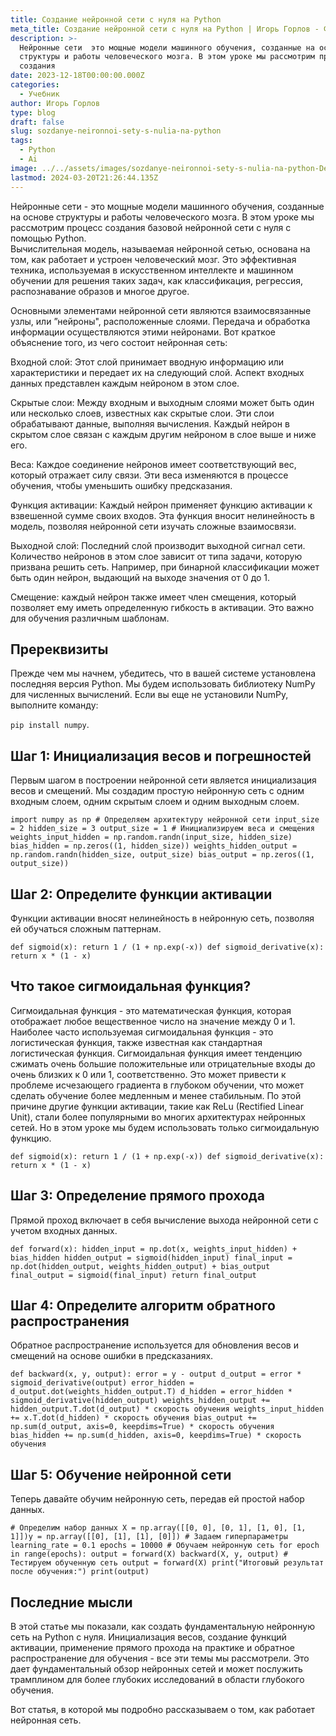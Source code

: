 ```yaml
---
title: Создание нейронной сети с нуля на Python
meta_title: Создание нейронной сети с нуля на Python | Игорь Горлов - Фронтeндер
description: >-
  Нейронные сети  это мощные модели машинного обучения, созданные на основе
  структуры и работы человеческого мозга. В этом уроке мы рассмотрим процесс
  создания
date: 2023-12-18T00:00:00.000Z
categories:
  - Учебник
author: Игорь Горлов
type: blog
draft: false
slug: sozdanye-neironnoi-sety-s-nulia-na-python
tags:
  - Python
  - Ai
image: ../../assets/images/sozdanye-neironnoi-sety-s-nulia-na-python-Dec-18-2023.avif
lastmod: 2024-03-20T21:26:44.135Z
---
```


Нейронные сети - это мощные модели машинного обучения, созданные на основе структуры и работы человеческого мозга. В этом уроке мы рассмотрим процесс создания базовой нейронной сети с нуля с помощью Python.  
Вычислительная модель, называемая нейронной сетью, основана на том, как работает и устроен человеческий мозг. Это эффективная техника, используемая в искусственном интеллекте и машинном обучении для решения таких задач, как классификация, регрессия, распознавание образов и многое другое.

Основными элементами нейронной сети являются взаимосвязанные узлы, или ”нейроны", расположенные слоями. Передача и обработка информации осуществляются этими нейронами. Вот краткое объяснение того, из чего состоит нейронная сеть:

Входной слой: Этот слой принимает вводную информацию или характеристики и передает их на следующий слой. Аспект входных данных представлен каждым нейроном в этом слое.

Скрытые слои: Между входным и выходным слоями может быть один или несколько слоев, известных как скрытые слои. Эти слои обрабатывают данные, выполняя вычисления. Каждый нейрон в скрытом слое связан с каждым другим нейроном в слое выше и ниже его.

Веса: Каждое соединение нейронов имеет соответствующий вес, который отражает силу связи. Эти веса изменяются в процессе обучения, чтобы уменьшить ошибку предсказания.

Функция активации: Каждый нейрон применяет функцию активации к взвешенной сумме своих входов. Эта функция вносит нелинейность в модель, позволяя нейронной сети изучать сложные взаимосвязи.

Выходной слой: Последний слой производит выходной сигнал сети. Количество нейронов в этом слое зависит от типа задачи, которую призвана решить сеть. Например, при бинарной классификации может быть один нейрон, выдающий на выходе значения от 0 до 1.

Смещение: каждый нейрон также имеет член смещения, который позволяет ему иметь определенную гибкость в активации. Это важно для обучения различным шаблонам.

## Пререквизиты

Прежде чем мы начнем, убедитесь, что в вашей системе установлена последняя версия Python. Мы будем использовать библиотеку NumPy для численных вычислений. Если вы еще не установили NumPy, выполните команду:

`pip install numpy`.

## Шаг 1: Инициализация весов и погрешностей

Первым шагом в построении нейронной сети является инициализация весов и смещений. Мы создадим простую нейронную сеть с одним входным слоем, одним скрытым слоем и одним выходным слоем.

`import numpy as np # Определяем архитектуру нейронной сети input_size = 2 hidden_size = 3 output_size = 1 # Инициализируем веса и смещения weights_input_hidden = np.random.randn(input_size, hidden_size) bias_hidden = np.zeros((1, hidden_size)) weights_hidden_output = np.random.randn(hidden_size, output_size) bias_output = np.zeros((1, output_size)) `

## Шаг 2: Определите функции активации

Функции активации вносят нелинейность в нейронную сеть, позволяя ей обучаться сложным паттернам.

`def sigmoid(x): return 1 / (1 + np.exp(-x)) def sigmoid_derivative(x): return x * (1 - x)`

## Что такое сигмоидальная функция?

Сигмоидальная функция - это математическая функция, которая отображает любое вещественное число на значение между 0 и 1. Наиболее часто используемая сигмоидальная функция - это логистическая функция, также известная как стандартная логистическая функция. Сигмоидальная функция имеет тенденцию сжимать очень большие положительные или отрицательные входы до очень близких к 0 или 1, соответственно. Это может привести к проблеме исчезающего градиента в глубоком обучении, что может сделать обучение более медленным и менее стабильным. По этой причине другие функции активации, такие как ReLu (Rectified Linear Unit), стали более популярными во многих архитектурах нейронных сетей. Но в этом уроке мы будем использовать только сигмоидальную функцию.

`def sigmoid(x): return 1 / (1 + np.exp(-x)) def sigmoid_derivative(x): return x * (1 - x)`

## Шаг 3: Определение прямого прохода

Прямой проход включает в себя вычисление выхода нейронной сети с учетом входных данных.

`def forward(x): hidden_input = np.dot(x, weights_input_hidden) + bias_hidden hidden_output = sigmoid(hidden_input) final_input = np.dot(hidden_output, weights_hidden_output) + bias_output final_output = sigmoid(final_input) return final_output `

## Шаг 4: Определите алгоритм обратного распространения

Обратное распространение используется для обновления весов и смещений на основе ошибки в предсказаниях.

`def backward(x, y, output): error = y - output d_output = error * sigmoid_derivative(output) error_hidden = d_output.dot(weights_hidden_output.T) d_hidden = error_hidden * sigmoid_derivative(hidden_output) weights_hidden_output += hidden_output.T.dot(d_output) * скорость обучения weights_input_hidden += x.T.dot(d_hidden) * скорость обучения bias_output += np.sum(d_output, axis=0, keepdims=True) * скорость обучения bias_hidden += np.sum(d_hidden, axis=0, keepdims=True) * скорость обучения `

## Шаг 5: Обучение нейронной сети

Теперь давайте обучим нейронную сеть, передав ей простой набор данных.

`# Определим набор данных X = np.array([[0, 0], [0, 1], [1, 0], [1, 1]])y = np.array([[0], [1], [1], [0]]) # Задаем гиперпараметры learning_rate = 0.1 epochs = 10000 # Обучаем нейронную сеть for epoch in range(epochs): output = forward(X) backward(X, y, output) # Тестируем обученную сеть output = forward(X) print("Итоговый результат после обучения:") print(output) `

## Последние мысли

В этой статье мы показали, как создать фундаментальную нейронную сеть на Python с нуля. Инициализация весов, создание функций активации, применение прямого прохода на практике и обратное распространение для обучения - все эти темы мы рассмотрели. Это дает фундаментальный обзор нейронных сетей и может послужить трамплином для более глубоких исследований в области глубокого обучения.

Вот статья, в которой мы подробно рассказываем о том, как работает нейронная сеть.
